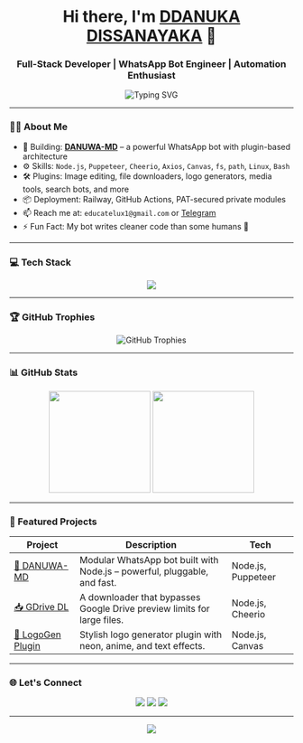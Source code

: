 <!-- HEADER -->
<h1 align="center">Hi there, I'm <a href="https://github.com/DANUWA-MD" target="_blank">DDANUKA DISSANAYAKA</a> 👋</h1>
<h3 align="center">Full-Stack Developer | WhatsApp Bot Engineer | Automation Enthusiast</h3>

<p align="center">
  <img src="https://readme-typing-svg.herokuapp.com?font=Fira+Code&weight=600&size=22&pause=1000&color=00F7FF&center=true&vCenter=true&width=435&lines=Creator+of+DANUWA-MD+%E2%9A%94;I+automate+the+web+%F0%9F%9A%80;Open+Source+%E2%9D%A4%EF%B8%8F;Let's+build+together!" alt="Typing SVG" />
</p>

---

### 👨‍💻 About Me

- 🔭 Building: **[DANUWA-MD](https://github.com/DANUWA-MD/DANUWA-MD)** – a powerful WhatsApp bot with plugin-based architecture  
- ⚙️ Skills: `Node.js`, `Puppeteer`, `Cheerio`, `Axios`, `Canvas`, `fs`, `path`, `Linux`, `Bash`  
- 🛠 Plugins: Image editing, file downloaders, logo generators, media tools, search bots, and more  
- 📦 Deployment: Railway, GitHub Actions, PAT-secured private modules  
- 📫 Reach me at: `educatelux1@gmail.com` or [Telegram](https://t.me/danuwa_support)  
- ⚡ Fun Fact: My bot writes cleaner code than some humans 🧠  

---

### 💻 Tech Stack

<p align="center">
  <img src="https://skillicons.dev/icons?i=nodejs,javascript,html,css,linux,git,github,vscode,bash" />
</p>

---

### 🏆 GitHub Trophies

<p align="center">
  <img src="https://github-profile-trophy.vercel.app/?username=DANUWA-MD&theme=radical&no-frame=true&column=6" alt="GitHub Trophies" />
</p>

---

### 📊 GitHub Stats

<p align="center">
  <img src="https://github-readme-stats.vercel.app/api?username=DANUWA-MD&theme=radical&show_icons=true&count_private=true" height="180"/>
  <img src="https://github-readme-streak-stats.herokuapp.com/?user=DANUWA-MD&theme=radical" height="180"/>
</p>

---

### 🚀 Featured Projects

| Project | Description | Tech |
|--------|-------------|------|
| [🧠 DANUWA-MD](https://github.com/DANUWA-MD/DANUWA-MD) | Modular WhatsApp bot built with Node.js – powerful, pluggable, and fast. | Node.js, Puppeteer |
| [📥 GDrive DL](https://github.com/DANUWA-MD/gdrive-dl) | A downloader that bypasses Google Drive preview limits for large files. | Node.js, Cheerio |
| [🎨 LogoGen Plugin](https://github.com/DANUWA-MD/logo-plugin) | Stylish logo generator plugin with neon, anime, and text effects. | Node.js, Canvas |

---

### 🌐 Let's Connect

<p align="center">
  <a href="https://github.com/DANUWA-MD"><img src="https://img.shields.io/github/followers/DANUWA-MD?label=GitHub&style=social"></a>
  <a href="mailto:educatelux1@gmail.com"><img src="https://img.shields.io/badge/email-D14836?style=for-the-badge&logo=gmail&logoColor=white"></a>
  <a href="https://t.me/danuwa_support"><img src="https://img.shields.io/badge/Telegram-2CA5E0?style=for-the-badge&logo=telegram&logoColor=white"></a>
</p>

---

<p align="center">
  <img src="https://capsule-render.vercel.app/api?type=waving&color=0f2027&height=120&section=footer"/>
</p>
